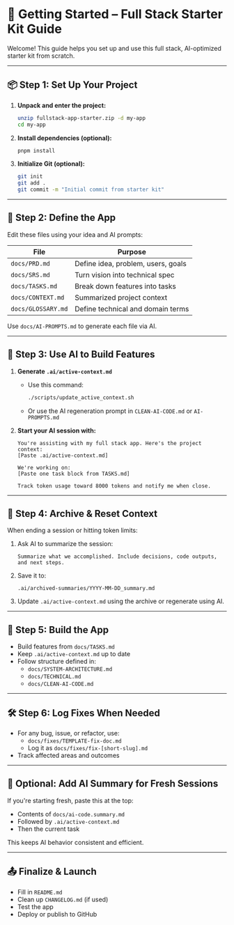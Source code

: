# 🚀 Getting Started – Full Stack Starter Kit Guide

Welcome! This guide helps you set up and use this full stack, AI-optimized starter kit from scratch.

---

## 📦 Step 1: Set Up Your Project

1. **Unpack and enter the project:**
   ```bash
   unzip fullstack-app-starter.zip -d my-app
   cd my-app
   ```

2. **Install dependencies (optional):**
   ```bash
   pnpm install
   ```

3. **Initialize Git (optional):**
   ```bash
   git init
   git add .
   git commit -m "Initial commit from starter kit"
   ```

---

## 📘 Step 2: Define the App

Edit these files using your idea and AI prompts:

| File                   | Purpose                                   |
|------------------------|-------------------------------------------|
| `docs/PRD.md`          | Define idea, problem, users, goals        |
| `docs/SRS.md`          | Turn vision into technical spec           |
| `docs/TASKS.md`        | Break down features into tasks            |
| `docs/CONTEXT.md`      | Summarized project context                |
| `docs/GLOSSARY.md`     | Define technical and domain terms         |

Use `docs/AI-PROMPTS.md` to generate each file via AI.

---

## 🤖 Step 3: Use AI to Build Features

1. **Generate `.ai/active-context.md`**
   - Use this command:
     ```bash
     ./scripts/update_active_context.sh
     ```
   - Or use the AI regeneration prompt in `CLEAN-AI-CODE.md` or `AI-PROMPTS.md`

2. **Start your AI session with:**
   ``` 
   You're assisting with my full stack app. Here's the project context:
   [Paste .ai/active-context.md]

   We're working on:
   [Paste one task block from TASKS.md]

   Track token usage toward 8000 tokens and notify me when close.
   ```

---

## 🔁 Step 4: Archive & Reset Context

When ending a session or hitting token limits:

1. Ask AI to summarize the session:
   ``` 
   Summarize what we accomplished. Include decisions, code outputs, and next steps.
   ```
2. Save it to:
   ```
   .ai/archived-summaries/YYYY-MM-DD_summary.md
   ```
3. Update `.ai/active-context.md` using the archive or regenerate using AI.

---

## 🧱 Step 5: Build the App

- Build features from `docs/TASKS.md`
- Keep `.ai/active-context.md` up to date
- Follow structure defined in:
  - `docs/SYSTEM-ARCHITECTURE.md`
  - `docs/TECHNICAL.md`
  - `docs/CLEAN-AI-CODE.md`

---

## 🛠 Step 6: Log Fixes When Needed

- For any bug, issue, or refactor, use:
  - `docs/fixes/TEMPLATE-fix-doc.md`
  - Log it as `docs/fixes/fix-[short-slug].md`
- Track affected areas and outcomes

---

## 📄 Optional: Add AI Summary for Fresh Sessions

If you're starting fresh, paste this at the top:
- Contents of `docs/ai-code.summary.md`
- Followed by `.ai/active-context.md`
- Then the current task

This keeps AI behavior consistent and efficient.

---

## 📤 Finalize & Launch

- Fill in `README.md`
- Clean up `CHANGELOG.md` (if used)
- Test the app
- Deploy or publish to GitHub